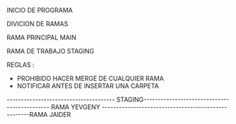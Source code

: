 INICIO DE PROGRAMA


DIVICION DE RAMAS

RAMA PRINCIPAL MAIN

RAMA DE TRABAJO STAGING

<!-- INICIO DE PROGRAMA -->

REGLAS :

* PROHIBIDO HACER MERGE DE CUALQUIER RAMA
* NOTIFICAR ANTES DE INSERTAR UNA CARPETA

-------------------------------------- STAGING---------------------------------------------
    RAMA YEVGENY ----------------------------------------------------RAMA JAIDER
